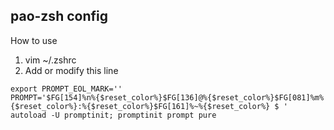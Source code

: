 ## pao-zsh config

How to use
1. vim ~/.zshrc
2. Add or modify this line

```
export PROMPT_EOL_MARK=''
PROMPT='$FG[154]%n%{$reset_color%}$FG[136]@%{$reset_color%}$FG[081]%m%{$reset_color%}:%{$reset_color%}$FG[161]%~%{$reset_color%} $ '
autoload -U promptinit; promptinit prompt pure
```
